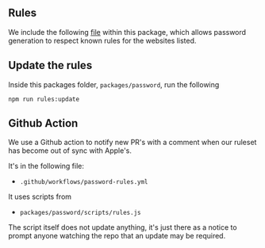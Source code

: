 ## Rules

We include the following [file](https://raw.githubusercontent.com/apple/password-manager-resources/main/quirks/password-rules.json) within this
package, which allows password generation to respect known rules for the websites listed.

## Update the rules

Inside this packages folder, `packages/password`, run the following

```shell
npm run rules:update
```

## Github Action

We use a Github action to notify new PR's with a comment when our ruleset has
become out of sync with Apple's.

It's in the following file: 
- `.github/workflows/password-rules.yml`
 
It uses scripts from 
- `packages/password/scripts/rules.js`

The script itself does not update anything, it's just there as a notice to prompt
anyone watching the repo that an update may be required.
